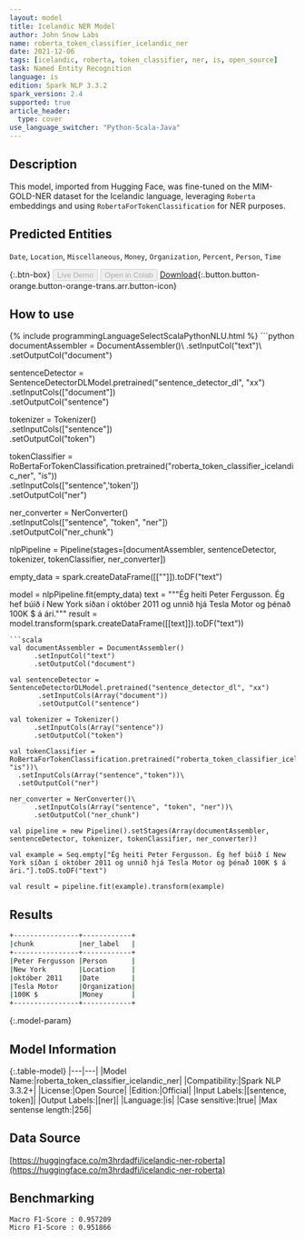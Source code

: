 ```yaml
---
layout: model
title: Icelandic NER Model
author: John Snow Labs
name: roberta_token_classifier_icelandic_ner
date: 2021-12-06
tags: [icelandic, roberta, token_classifier, ner, is, open_source]
task: Named Entity Recognition
language: is
edition: Spark NLP 3.3.2
spark_version: 2.4
supported: true
article_header:
  type: cover
use_language_switcher: "Python-Scala-Java"
---
```


## Description

This model, imported from Hugging Face, was fine-tuned on the MIM-GOLD-NER dataset for the Icelandic language, leveraging `Roberta` embeddings and using `RobertaForTokenClassification` for NER purposes.

## Predicted Entities

`Date`, `Location`, `Miscellaneous`, `Money`, `Organization`, `Percent`, `Person`, `Time`

{:.btn-box}
<button class="button button-orange" disabled>Live Demo</button>
<button class="button button-orange" disabled>Open in Colab</button>
[Download](https://s3.amazonaws.com/auxdata.johnsnowlabs.com/public/models/roberta_token_classifier_icelandic_ner_is_3.3.2_2.4_1638796728651.zip){:.button.button-orange.button-orange-trans.arr.button-icon}

## How to use



<div class="tabs-box" markdown="1">
{% include programmingLanguageSelectScalaPythonNLU.html %}
```python
documentAssembler = DocumentAssembler()\
      .setInputCol("text")\
      .setOutputCol("document")

sentenceDetector = SentenceDetectorDLModel.pretrained("sentence_detector_dl", "xx")\
       .setInputCols(["document"])\
       .setOutputCol("sentence")

tokenizer = Tokenizer()\
      .setInputCols(["sentence"])\
      .setOutputCol("token")

tokenClassifier = RoBertaForTokenClassification.pretrained("roberta_token_classifier_icelandic_ner", "is"))\
  .setInputCols(["sentence",'token'])\
  .setOutputCol("ner")

ner_converter = NerConverter()\
      .setInputCols(["sentence", "token", "ner"])\
      .setOutputCol("ner_chunk")
      
nlpPipeline = Pipeline(stages=[documentAssembler, sentenceDetector, tokenizer, tokenClassifier, ner_converter])

empty_data = spark.createDataFrame([[""]]).toDF("text")

model = nlpPipeline.fit(empty_data)
text = """Ég heiti Peter Fergusson. Ég hef búið í New York síðan í október 2011 og unnið hjá Tesla Motor og þénað 100K $ á ári."""
result = model.transform(spark.createDataFrame([[text]]).toDF("text"))
```
```scala
val documentAssembler = DocumentAssembler()
      .setInputCol("text")
      .setOutputCol("document")

val sentenceDetector = SentenceDetectorDLModel.pretrained("sentence_detector_dl", "xx")
       .setInputCols(Array("document"))
       .setOutputCol("sentence")

val tokenizer = Tokenizer()
      .setInputCols(Array("sentence"))
      .setOutputCol("token")

val tokenClassifier = RoBertaForTokenClassification.pretrained("roberta_token_classifier_icelandic_ner", "is"))\
  .setInputCols(Array("sentence","token"))\
  .setOutputCol("ner")

ner_converter = NerConverter()\
      .setInputCols(Array("sentence", "token", "ner"))\
      .setOutputCol("ner_chunk")
      
val pipeline = new Pipeline().setStages(Array(documentAssembler, sentenceDetector, tokenizer, tokenClassifier, ner_converter))

val example = Seq.empty["Ég heiti Peter Fergusson. Ég hef búið í New York síðan í október 2011 og unnið hjá Tesla Motor og þénað 100K $ á ári."].toDS.toDF("text")

val result = pipeline.fit(example).transform(example)
```
</div>

## Results

```bash
+----------------+------------+
|chunk           |ner_label   |
+----------------+------------+
|Peter Fergusson |Person      |
|New York        |Location    |
|október 2011    |Date        |
|Tesla Motor     |Organization|
|100K $          |Money       |
+----------------+------------+
```

{:.model-param}
## Model Information

{:.table-model}
|---|---|
|Model Name:|roberta_token_classifier_icelandic_ner|
|Compatibility:|Spark NLP 3.3.2+|
|License:|Open Source|
|Edition:|Official|
|Input Labels:|[sentence, token]|
|Output Labels:|[ner]|
|Language:|is|
|Case sensitive:|true|
|Max sentense length:|256|

## Data Source

[https://huggingface.co/m3hrdadfi/icelandic-ner-roberta](https://huggingface.co/m3hrdadfi/icelandic-ner-roberta)

## Benchmarking

```bash
Macro F1-Score : 0.957209
Micro F1-Score : 0.951866
```
